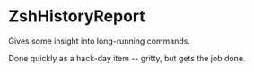 # ZshHistoryReport
Gives some insight into long-running commands.

Done quickly as a hack-day item -- gritty, but gets the job done.
